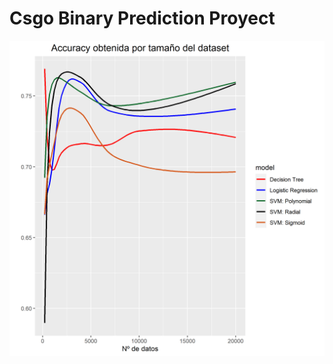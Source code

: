 # Csgo Binary Prediction Proyect

![Accuracy](https://github.com/scullen99/Csgo_Binary_Classification/blob/main/graphics/accuracy_obtained.png)

